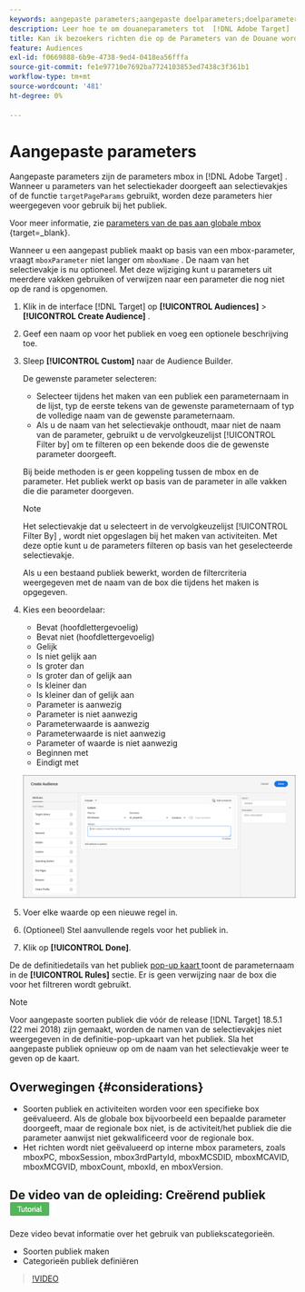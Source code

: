 ```yaml
---
keywords: aangepaste parameters;aangepaste doelparameters;doelparameters;doelparameters;doelframes;doelframes opgeven, parameters
description: Leer hoe te om douaneparameters tot  [!DNL Adobe Target]  voor gebruik in publiek over te gaan.
title: Kan ik bezoekers richten die op de Parameters van de Douane worden gebaseerd?
feature: Audiences
exl-id: f0669888-6b9e-4738-9ed4-0418ea56fffa
source-git-commit: fe1e97710e7692ba7724103853ed7438c3f361b1
workflow-type: tm+mt
source-wordcount: '481'
ht-degree: 0%

---
```


# Aangepaste parameters

Aangepaste parameters zijn de parameters mbox in [!DNL Adobe Target] . Wanneer u parameters van het selectiekader doorgeeft aan selectievakjes of de functie `targetPageParams` gebruikt, worden deze parameters hier weergegeven voor gebruik bij het publiek.

Voor meer informatie, zie [ parameters van de pas aan globale mbox ](https://experienceleague.adobe.com/docs/target-dev/developer/client-side/global-mbox/pass-parameters-to-global-mbox.html){target=_blank}.

Wanneer u een aangepast publiek maakt op basis van een mbox-parameter, vraagt `mboxParameter` niet langer om `mboxName` . De naam van het selectievakje is nu optioneel. Met deze wijziging kunt u parameters uit meerdere vakken gebruiken of verwijzen naar een parameter die nog niet op de rand is opgenomen.

1. Klik in de interface [!DNL Target] op **[!UICONTROL Audiences]** > **[!UICONTROL Create Audience]** .
1. Geef een naam op voor het publiek en voeg een optionele beschrijving toe.
1. Sleep **[!UICONTROL Custom]** naar de Audience Builder.

   De gewenste parameter selecteren:

   * Selecteer tijdens het maken van een publiek een parameternaam in de lijst, typ de eerste tekens van de gewenste parameternaam of typ de volledige naam van de gewenste parameternaam.
   * Als u de naam van het selectievakje onthoudt, maar niet de naam van de parameter, gebruikt u de vervolgkeuzelijst [!UICONTROL Filter by] om te filteren op een bekende doos die de gewenste parameter doorgeeft.

   Bij beide methoden is er geen koppeling tussen de mbox en de parameter. Het publiek werkt op basis van de parameter in alle vakken die die parameter doorgeven.

   >[!NOTE]
   >
   >Het selectievakje dat u selecteert in de vervolgkeuzelijst [!UICONTROL Filter By] , wordt niet opgeslagen bij het maken van activiteiten. Met deze optie kunt u de parameters filteren op basis van het geselecteerde selectievakje.

   Als u een bestaand publiek bewerkt, worden de filtercriteria weergegeven met de naam van de box die tijdens het maken is opgegeven.

1. Kies een beoordelaar:

   * Bevat (hoofdlettergevoelig)
   * Bevat niet (hoofdlettergevoelig)
   * Gelijk
   * Is niet gelijk aan
   * Is groter dan
   * Is groter dan of gelijk aan
   * Is kleiner dan
   * Is kleiner dan of gelijk aan
   * Parameter is aanwezig
   * Parameter is niet aanwezig
   * Parameterwaarde is aanwezig
   * Parameterwaarde is niet aanwezig
   * Parameter of waarde is niet aanwezig
   * Beginnen met
   * Eindigt met

   ![ de parameterpubliek van de Douane ](assets/custom.png)

1. Voer elke waarde op een nieuwe regel in.
1. (Optioneel) Stel aanvullende regels voor het publiek in.
1. Klik op **[!UICONTROL Done]**.

De de definitiedetails van het publiek [ pop-up kaart ](/help/main/c-target/c-audiences/audiences.md#section_11B9C4A777E14D36BA1E925021945780) toont de parameternaam in de **[!UICONTROL Rules]** sectie. Er is geen verwijzing naar de box die voor het filtreren wordt gebruikt.

>[!NOTE]
>
>Voor aangepaste soorten publiek die vóór de release [!DNL Target] 18.5.1 (22 mei 2018) zijn gemaakt, worden de namen van de selectievakjes niet weergegeven in de definitie-pop-upkaart van het publiek. Sla het aangepaste publiek opnieuw op om de naam van het selectievakje weer te geven op de kaart.

## Overwegingen {#considerations}

* Soorten publiek en activiteiten worden voor een specifieke box geëvalueerd. Als de globale box bijvoorbeeld een bepaalde parameter doorgeeft, maar de regionale box niet, is de activiteit/het publiek die die parameter aanwijst niet gekwalificeerd voor de regionale box.
* Het richten wordt niet geëvalueerd op interne mbox parameters, zoals mboxPC, mboxSession, mbox3rdPartyId, mboxMCSDID, mboxMCAVID, mboxMCGVID, mboxCount, mboxId, en mboxVersion.

## De video van de opleiding: Creërend publiek ![ badge van het Leerprogramma ](/help/main/assets/tutorial.png)

Deze video bevat informatie over het gebruik van publiekscategorieën.

* Soorten publiek maken
* Categorieën publiek definiëren

>[!VIDEO](https://video.tv.adobe.com/v/17392)

